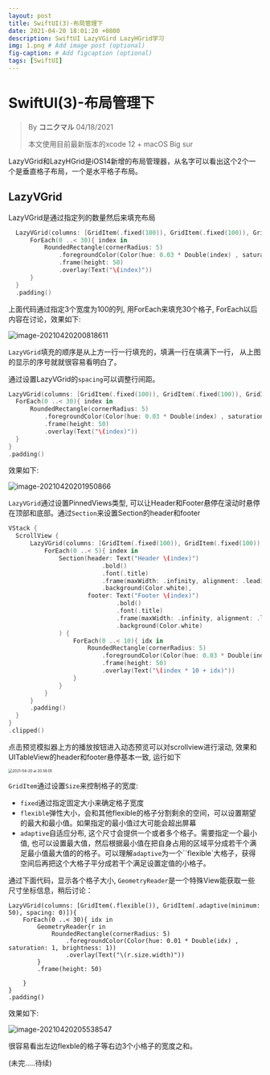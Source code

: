 ```yaml
---
layout: post
title: SwiftUI(3)-布局管理下
date: 2021-04-20 18:01:20 +0800
description: SwiftUI LazyVGird LazyHGrid学习
img: 1.png # Add image post (optional)
fig-caption: # Add figcaption (optional)
tags: [SwiftUI]
---
```


# SwiftUI(3)-布局管理下

> By **コニクマル** 04/18/2021 
>
> 本文使用目前最新版本的xcode 12 + macOS Big sur

LazyVGrid和LazyHGrid是iOS14新增的布局管理器，从名字可以看出这个2个一个是垂直格子布局，一个是水平格子布局。

## LazyVGrid

LazyVGrid是通过指定列的数量然后来填充布局

```swift
  LazyVGrid(columns: [GridItem(.fixed(100)), GridItem(.fixed(100)), GridItem(.fixed(100))]){
      ForEach(0 ..< 30){ index in
          RoundedRectangle(cornerRadius: 5)
              .foregroundColor(Color(hue: 0.03 * Double(index) , saturation: 1, brightness: 1))
              .frame(height: 50)
              .overlay(Text("\(index)"))
      }
  }
  .padding()
```

上面代码通过指定3个宽度为100的列, 用ForEach来填充30个格子, ForEach以后内容在讨论，效果如下:

![image-20210420200818611](/assets/img/image-20210420200818611.png)

`LazyVGrid`填充的顺序是从上方一行一行填充的，填满一行在填满下一行， 从上图的显示的序号就就很容易看明白了。

通过设置LazyVGrid的`spacing`可以调整行间距。

```swift
LazyVGrid(columns: [GridItem(.fixed(100)), GridItem(.fixed(100)), GridItem(.fixed(100))], spacing: 30){
  ForEach(0 ..< 30){ index in
      RoundedRectangle(cornerRadius: 5)
          .foregroundColor(Color(hue: 0.03 * Double(index) , saturation: 1, brightness: 1))
          .frame(height: 50)
          .overlay(Text("\(index)"))
  }
}
.padding()
```

效果如下:

![image-20210420201950866](/assets/img/image-20210420201950866.png)

`LazyVGrid`通过设置PinnedViews类型, 可以让Header和Footer悬停在滚动时悬停在顶部和底部。通过`Section`来设置Section的header和footer

```swift
VStack {
  ScrollView {
      LazyVGrid(columns: [GridItem(.fixed(100)), GridItem(.fixed(100)), GridItem(.fixed(100))], pinnedViews: [.sectionHeaders, .sectionFooters]){
          ForEach(0 ..< 5){ index in
              Section(header: Text("Header \(index)")
                          .bold()
                          .font(.title)
                          .frame(maxWidth: .infinity, alignment: .leading)
                          .background(Color.white),
                      footer: Text("Footer \(index)")
                              .bold()
                              .font(.title)
                              .frame(maxWidth: .infinity, alignment: .leading)
                              .background(Color.white)
              ) {
                  ForEach(0 ..< 10){ idx in
                      RoundedRectangle(cornerRadius: 5)
                          .foregroundColor(Color(hue: 0.03 * Double(index * 10 + idx) , saturation: 1, brightness: 1))
                          .frame(height: 50)
                          .overlay(Text("\(index * 10 + idx)"))
                  }
              }
          }
      }
      .padding()
  }
}
.clipped()
```

点击预览模拟器上方的播放按钮进入动态预览可以对scrollview进行滚动,  效果和UITableView的header和footer悬停基本一致, 运行如下

<img src="/assets/img/2021-04-20 at 20.38.05.gif" alt="2021-04-20 at 20.38.05" style="zoom:50%;" />

`GridItem`通过设置`Size`来控制格子的宽度:

- `fixed`通过指定固定大小来确定格子宽度
- `flexible`弹性大小，会和其他flexible的格子分割剩余的空间，可以设置期望的最大和最小值。如果指定的最小值过大可能会超出屏幕
- `adaptive`自适应分布, 这个尺寸会提供一个或者多个格子。需要指定一个最小值, 也可以设置最大值，然后根据最小值在把自身占用的区域平分成若干个满足最小值最大值的的格子。可以理解`adaptive`为一个``flexible`大格子，获得空间后再把这个大格子平分成若干个满足设置定值的小格子。

通过下面代码，显示各个格子大小, `GeometryReader`是一个特殊View能获取一些尺寸坐标信息，稍后讨论：

```
LazyVGrid(columns: [GridItem(.flexible()), GridItem(.adaptive(minimum: 50), spacing: 0)]){
    ForEach(0 ..< 30){ idx in
        GeometryReader{r in
            RoundedRectangle(cornerRadius: 5)
                .foregroundColor(Color(hue: 0.01 * Double(idx) , saturation: 1, brightness: 1))
                .overlay(Text("\(r.size.width)"))
        }
        .frame(height: 50)

    }
}
.padding()
```

效果如下:

![image-20210420205538547](/assets/img/image-20210420205538547.png)

很容易看出左边flexble的格子等右边3个小格子的宽度之和。

(未完.....待续)